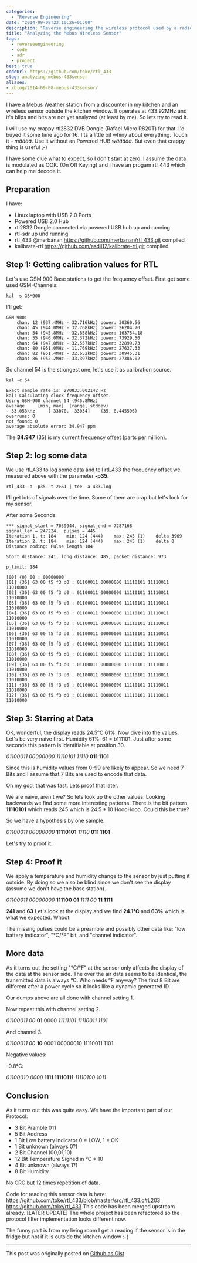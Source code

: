 ```yaml
---
categories:
  - "Reverse Engineering"
date: "2014-09-08T23:10:26+01:00"
description: "Reverse engineering the wireless protocol used by a radio weather station."
title: "Analyzing the Mebus Wireless Sensor"
tags:
  - reverseengineering
  - code
  - sdr
  - project
best: true
codeUrl: https://github.com/toke/rtl_433
slug: analyzing-mebus-433sensor
aliases:
- /blog/2014-09-08-mebus-433sensor/
---
```


I have a Mebus Weather station from a discounter in my kitchen and an wireless sensor outside the kitchen window.
It operates at 433.92MHz and it's blips and bits are not yet analyzed (at least by me). So lets try to read it.

I will use my crappy rtl2832 DVB Dongle (Rafael Micro R820T) for that. I'd buyed it some time ago for 1€. I'ts a little bit whiny about
everything. Touch it – *määää*. Use it without an Powered HUB *wäääää*. But even that crappy thing is useful ;-)

I have some clue what to expect, so I don't start at zero. I assume the data is modulated as OOK. (On Off Keying)
and I have an progam rtl_443 which can help me decode it.

## Preparation

I have:

 * Linux laptop with USB 2.0 Ports
 * Powered USB 2.0 Hub
 * rtl2832 Dongle connected via powered USB hub up and running
 * rtl-sdr up und running
 * rtl_433 @merbanan  https://github.com/merbanan/rtl_433.git compiled
 * kalibrate-rtl https://github.com/asdil12/kalibrate-rtl.git compiled

## Step 1: Getting calibration values for RTL

Let's use GSM 900 Base stations to get the frequency offset.
First get some used GSM-Channels:

`kal -s GSM900`

I'll get:
```
GSM-900:
	chan: 12 (937.4MHz - 32.716kHz)	power: 30360.56
	chan: 45 (944.0MHz - 32.768kHz)	power: 26204.70
	chan: 54 (945.8MHz - 32.858kHz)	power: 163754.18
	chan: 55 (946.0MHz - 32.372kHz)	power: 73929.50
	chan: 64 (947.8MHz - 32.557kHz)	power: 32899.73
	chan: 80 (951.0MHz - 11.769kHz)	power: 27637.33
	chan: 82 (951.4MHz - 32.652kHz)	power: 30945.31
	chan: 86 (952.2MHz - 33.397kHz)	power: 27386.02
```

So channel 54 is the strongest one, let's use it as calibration source.

`kal -c 54`

```
Exact sample rate is: 270833.002142 Hz
kal: Calculating clock frequency offset.
Using GSM-900 channel 54 (945.8MHz)
average		[min, max]	(range, stddev)
- 33.053kHz		[-33070, -33034]	(35, 8.445596)
overruns: 0
not found: 0
average absolute error: 34.947 ppm
```

The **34.947** (35) is my current frequency offset (parts per million).


## Step 2: log some data

We use rtl_433 to log some data and tell rtl_433 the frequency offset we measured above with
the parameter **-p35**.

`rtl_433 -a -p35 -t 2>&1 | tee -a 433.log`

I'll get lots of signals over the time.
Some of them are crap but let's look for my sensor.

After some Seconds:

```
*** signal_start = 7039944, signal_end = 7287168
signal_len = 247224,  pulses = 445
Iteration 1. t: 184    min: 124 (444)    max: 245 (1)    delta 3969
Iteration 2. t: 184    min: 124 (444)    max: 245 (1)    delta 0
Distance coding: Pulse length 184

Short distance: 241, long distance: 485, packet distance: 973

p_limit: 184

[00] {0} 00 : 00000000
[01] {36} 63 00 f5 f3 d0 : 01100011 00000000 11110101 11110011 11010000
[02] {36} 63 00 f5 f3 d0 : 01100011 00000000 11110101 11110011 11010000
[03] {36} 63 00 f5 f3 d0 : 01100011 00000000 11110101 11110011 11010000
[04] {36} 63 00 f5 f3 d0 : 01100011 00000000 11110101 11110011 11010000
[05] {36} 63 00 f5 f3 d0 : 01100011 00000000 11110101 11110011 11010000
[06] {36} 63 00 f5 f3 d0 : 01100011 00000000 11110101 11110011 11010000
[07] {36} 63 00 f5 f3 d0 : 01100011 00000000 11110101 11110011 11010000
[08] {36} 63 00 f5 f3 d0 : 01100011 00000000 11110101 11110011 11010000
[09] {36} 63 00 f5 f3 d0 : 01100011 00000000 11110101 11110011 11010000
[10] {36} 63 00 f5 f3 d0 : 01100011 00000000 11110101 11110011 11010000
[11] {36} 63 00 f5 f3 d0 : 01100011 00000000 11110101 11110011 11010000
[12] {36} 63 00 f5 f3 d0 : 01100011 00000000 11110101 11110011 11010000
```

## Step 3: Starring at Data

OK, wonderful, the display reads 24.5°C 61%. Now dive into the values.
Let's be very naive first. Humidity 61%: 61 = b111101. Just after some
seconds this pattern is identifiable at position 30.

*01100011 00000000 11110101 11110* **011 1101**

Since this is humidity values from 0-99 are likely to appear. So we need 7 Bits and I assume that 7 Bits
are used to encode that data.

Oh my god, that was fast. Lets proof that later.

We are naive, aren't we? So lets look up the other values. Looking backwards we find some more interesting patterns.
There is the bit pattern **11110101** which reads 245 which is 24.5 * 10
HoooHooo. Could this be true?

So we have a hypothesis by one sample.

*01100011 00000000* **11110101** *11110* **011 1101**

Let's try to proof it.

## Step 4: Proof it

We apply a temperature and humidity change to the sensor by just putting it outside.
By doing so we also be blind since we don't see the display (assume we don't have the
base station).

*01100011 00000000* **111100 01** *1111 00* **11 1111**

**241** and **63** Let's look at the display and we find **24.1°C** and **63%**
which is what we expected. Whoot.

The missing pulses could be a preamble and possibly other data like: "low battery indicator",
"°C/°F" bit, and "channel indicator".

## More data

As it turns out the setting "°C/°F" at the sensor only affects the display of the data at the sensor
side. The over the air data seems to be identical, the transmitted data is always °C. Who needs °F anyway?
The first 8 Bit are different after a power cycle so it looks like a dynamic generated ID.

Our dumps above are all done with channel setting 1.

Now repeat this with channel setting 2.

*01100011 00* **01** 0000 *11111101 11110011 1101*

And channel 3.

*01100011 00* **10** 0001 00000010 11110011 1101

Negative values:

-0.8°C:

*01100010 0000* **1111 11110111** *11110100 1011*

## Conclusion

As it turns out this was quite easy. We have the important part of our Protocol:

* 3  Bit Pramble 011
* 5  Bit Address
* 1  Bit Low battery indicator 0 = LOW, 1 = OK
* 1  Bit unknown (always 0?)
* 2  Bit Channel (00,01,10)
* 12 Bit Temperature Signed in °C * 10
* 4  Bit unknown (always 1?)
* 8  Bit Humidity

No CRC but 12 times repetition of data.

Code for reading this sensor data is here: https://github.com/toke/rtl_433/blob/master/src/rtl_433.c#L203 https://github.com/toke/rtl_433 This code has been merged upstream already. [LATER UPDATE] The whole project has been refactored so the protocol filter implementation looks different now.

The funny part is from my living room I get a reading if the sensor is in the fridge but
not if it is outside the kitchen window :-(


---

This post was originally posted on [Github as Gist](https://gist.github.com/toke/9e37359c49effb4d37b1)
